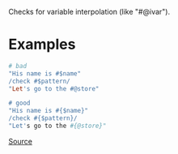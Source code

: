 
Checks for variable interpolation (like "#@ivar").

# Examples

```ruby
# bad
"His name is #$name"
/check #$pattern/
"Let's go to the #@store"

# good
"His name is #{$name}"
/check #{$pattern}/
"Let's go to the #{@store}"
```

[Source](http://www.rubydoc.info/gems/rubocop/RuboCop/Cop/Style/VariableInterpolation)